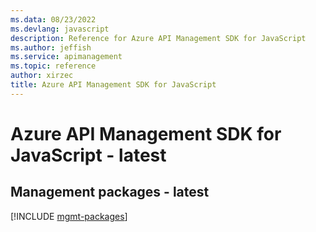 ```yaml
---
ms.data: 08/23/2022
ms.devlang: javascript
description: Reference for Azure API Management SDK for JavaScript
ms.author: jeffish
ms.service: apimanagement
ms.topic: reference
author: xirzec
title: Azure API Management SDK for JavaScript
---
```

# Azure API Management SDK for JavaScript - latest

## Management packages - latest
[!INCLUDE [mgmt-packages](api-management-mgmt-index.md)]